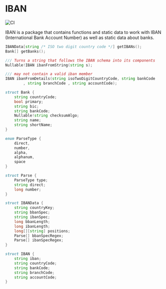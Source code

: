 # IBAN

![CI](https://github.com/burner/iban/workflows/ci/badge.svg)

IBAN is a package that contains functions and static data to work with
IBAN (International Bank Account Number) as well as static data about banks.

```D
IBANData[string /* ISO two digit country code */] getIBANs();
Bank[] getBanks();

/// Turns a string that follows the IBAN schema into its components
Nullable!IBAN ibanFromString(string s);

/// may not contain a valid iban member
IBAN ibanFromDetails(string isoTwoDigitCountryCode, string bankCode
		, string branchCode , string accountCode);

struct Bank {
	string countryCode;
	bool primary;
	string bic;
	string bankCode;
	Nullable!string checksumAlgo;
	string name;
	string shortName;
}

enum ParseType {
	direct,
	number,
	alpha,
	alphanum,
	space
}

struct Parse {
	ParseType type;
	string direct;
	long number;
}

struct IBANData {
	string countryKey;
	string bbanSpec;
	string ibanSpec;
	long bbanLength;
	long ibanLength;
	long[][string] positions;
	Parse[] bbanSpecRegex;
	Parse[] ibanSpecRegex;
}

struct IBAN {
	string iban;
	string countryCode;
	string bankCode;
	string branchCode;
	string accountCode;
}

```
